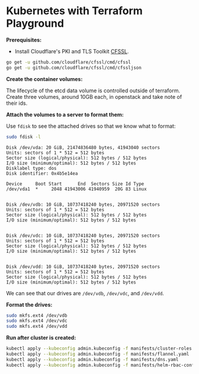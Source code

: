 # Kubernetes with Terraform Playground

**Prerequisites:**

- Install Cloudflare's PKI and TLS Toolkit [CFSSL](https://github.com/cloudflare/cfssl).

```bash
go get -u github.com/cloudflare/cfssl/cmd/cfssl
go get -u github.com/cloudflare/cfssl/cmd/cfssljson
```

**Create the container volumes:**

The lifecycle of the etcd data volume is controlled outside of terraform. Create three volumes, around 10GB each, in openstack and take note of their ids.

**Attach the volumes to a server to format them:**

Use `fdisk` to see the attached drives so that we know what to format:

```bash
sudo fdisk -l
```

```text
Disk /dev/vda: 20 GiB, 21474836480 bytes, 41943040 sectors
Units: sectors of 1 * 512 = 512 bytes
Sector size (logical/physical): 512 bytes / 512 bytes
I/O size (minimum/optimal): 512 bytes / 512 bytes
Disklabel type: dos
Disk identifier: 0x4b5e14ea

Device     Boot Start      End  Sectors Size Id Type
/dev/vda1  *     2048 41943006 41940959  20G 83 Linux


Disk /dev/vdb: 10 GiB, 10737418240 bytes, 20971520 sectors
Units: sectors of 1 * 512 = 512 bytes
Sector size (logical/physical): 512 bytes / 512 bytes
I/O size (minimum/optimal): 512 bytes / 512 bytes


Disk /dev/vdc: 10 GiB, 10737418240 bytes, 20971520 sectors
Units: sectors of 1 * 512 = 512 bytes
Sector size (logical/physical): 512 bytes / 512 bytes
I/O size (minimum/optimal): 512 bytes / 512 bytes


Disk /dev/vdd: 10 GiB, 10737418240 bytes, 20971520 sectors
Units: sectors of 1 * 512 = 512 bytes
Sector size (logical/physical): 512 bytes / 512 bytes
I/O size (minimum/optimal): 512 bytes / 512 bytes
```

We can see that our drives are `/dev/vdb`, `/dev/vdc`, and `/dev/vdd`.

**Format the drives:**

```bash
sudo mkfs.ext4 /dev/vdb
sudo mkfs.ext4 /dev/vdc
sudo mkfs.ext4 /dev/vdd
```

**Run after cluster is created:**

```bash
kubectl apply --kubeconfig admin.kubeconfig -f manifests/cluster-roles.yaml
kubectl apply --kubeconfig admin.kubeconfig -f manifests/flannel.yaml
kubectl apply --kubeconfig admin.kubeconfig -f manifests/dns.yaml
kubectl apply --kubeconfig admin.kubeconfig -f manifests/helm-rbac-config.yaml
```
